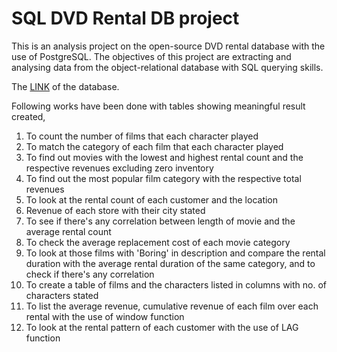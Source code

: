 # SQL DVD Rental DB project
 
This is an analysis project on the open-source DVD rental database with the use of PostgreSQL. 
The objectives of this project are extracting and analysing data from the object-relational database with SQL querying skills.

The [LINK](https://www.postgresqltutorial.com/postgresql-getting-started/postgresql-sample-database/) of the database.


Following works have been done with tables showing meaningful result created,

1. To count the number of films that each character played
2. To match the category of each film that each character played
3. To find out movies with the lowest and highest rental count and the respective revenues excluding zero inventory
4. To find out the most popular film category with the respective total revenues
5. To look at the rental count of each customer and the location
6. Revenue of each store with their city stated
7. To see if there's any correlation between length of movie and the average rental count
8. To check the average replacement cost of each movie category
9. To look at those films with 'Boring' in description and compare the rental duration with the average rental duration of the same category, and to check if there's any correlation
10. To create a table of films and the characters listed in columns with no. of characters stated
11. To list the average revenue, cumulative revenue of each film over each rental with the use of window function
12. To look at the rental pattern of each customer with the use of LAG function
